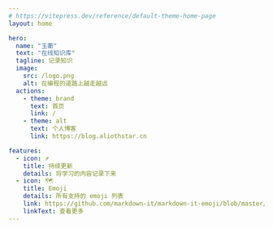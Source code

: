 ```yaml
---
# https://vitepress.dev/reference/default-theme-home-page
layout: home

hero:
  name: "玉蘅"
  text: "在线知识库"
  tagline: 记录知识
  image:
    src: /logo.png
    alt: 在编程的道路上越走越远
  actions:
    - theme: brand
      text: 首页
      link: /
    - theme: alt
      text: 个人博客
      link: https://blog.aliothstar.cn

features:
  - icon: ♐
    title: 持续更新
    details: 将学习的内容记录下来
  - icon: 🗺️
    title: Emoji
    details: 所有支持的 emoji 列表
    link: https://github.com/markdown-it/markdown-it-emoji/blob/master/lib/data/full.mjs
    linkText: 查看更多
---
```

